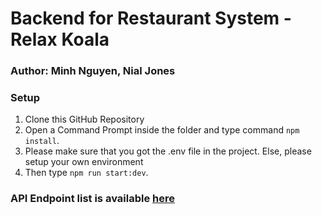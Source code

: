 # Backend for Restaurant System - Relax Koala

### Author: Minh Nguyen, Nial Jones

### Setup
1. Clone this GitHub Repository
2. Open a Command Prompt inside the folder and type command `npm install`.
3. Please make sure that you got the .env file in the project. Else, please setup your own environment
3. Then type `npm run start:dev`.

### API Endpoint list is available [here](#https://lively-flare-287546.postman.co/workspace/My-Workspace~1903cd6b-14be-4f64-b43d-ee409b4084a1/collection/16894033-365623e8-200f-49d8-af8e-2c3b92d6207e?action=share&creator=16894033)



